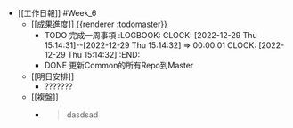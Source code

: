 - [[工作日報]] #Week_6
	- [[成果進度]] {{renderer :todomaster}}
		- TODO 完成一周事項
		  :LOGBOOK:
		  CLOCK: [2022-12-29 Thu 15:14:31]--[2022-12-29 Thu 15:14:32] =>  00:00:01
		  CLOCK: [2022-12-29 Thu 15:14:32]
		  :END:
		- DONE 更新Common的所有Repo到Master
	- [[明日安排]]
		- ???????
	- [[複盤]]
		- > dasdsad